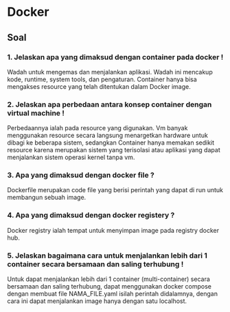 # Docker

## Soal

### 1. Jelaskan apa yang dimaksud dengan container pada docker !

Wadah untuk mengemas dan menjalankan aplikasi. Wadah ini mencakup kode, runtime, system tools, dan pengaturan. Container hanya bisa mengakses resource yang telah ditentukan dalam Docker image.

### 2. Jelaskan apa perbedaan antara konsep container dengan virtual machine !

Perbedaannya ialah pada resource yang digunakan. Vm banyak menggunakan resource secara langsung menargetkan hardware untuk dibagi ke beberapa sistem, sedangkan Container hanya memakan sedikit resource karena merupakan sistem yang terisolasi atau aplikasi yang dapat menjalankan sistem operasi kernel tanpa vm.

### 3. Apa yang dimaksud dengan docker file ?

Dockerfile merupakan code file yang berisi perintah yang dapat di run untuk membangun sebuah image.

### 4. Apa yang dimaksud dengan docker registery ?

Docker registry ialah tempat untuk menyimpan image pada registry docker hub.

### 5. Jelaskan bagaimana cara untuk menjalankan lebih dari 1 container secara bersamaan dan saling terhubung !

Untuk dapat menjalankan lebih dari 1 container (multi-container) secara bersamaan dan saling terhubung, dapat menggunakan docker compose dengan membuat file NAMA_FILE.yaml isilah perintah didalamnya, dengan cara ini dapat menjalankan image hanya dengan satu localhost.
